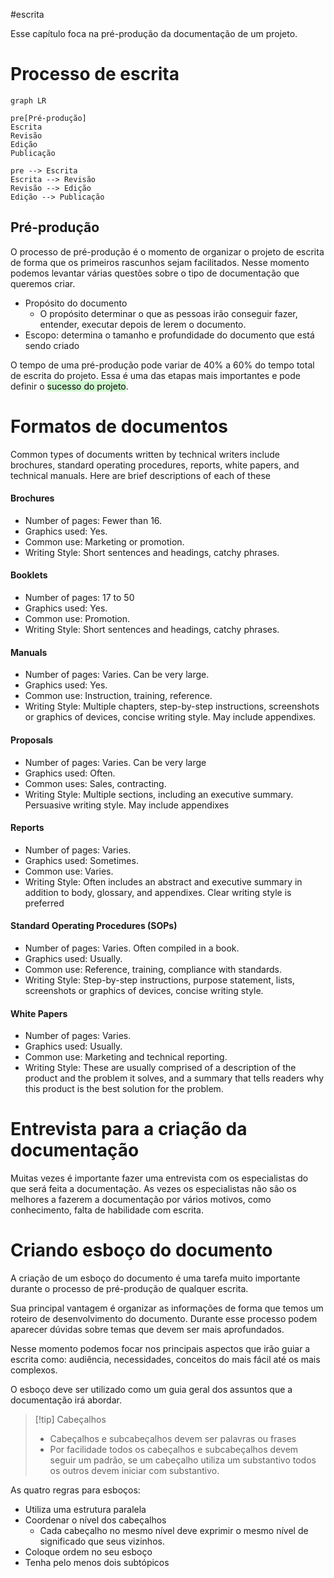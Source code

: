 #escrita 

Esse capítulo foca na pré-produção da documentação de um projeto.
# Processo de escrita

```mermaid
graph LR

pre[Pré-produção]
Escrita
Revisão
Edição
Publicação

pre --> Escrita
Escrita --> Revisão
Revisão --> Edição
Edição --> Publicação

```

## Pré-produção

O processo de pré-produção é o momento de organizar o projeto de escrita de forma que os primeiros rascunhos sejam facilitados. Nesse momento podemos levantar várias questões sobre o tipo de documentação que queremos criar.

- Propósito do documento
	- O propósito determinar o que as pessoas irão conseguir fazer, entender, executar depois de lerem o documento.
- Escopo: determina o tamanho e profundidade do documento que está sendo criado

O tempo de uma pré-produção pode variar de 40% a 60% do tempo total de escrita do projeto. Essa é uma das etapas mais importantes e pode definir o <mark style="background: #BBFABBA6;">sucesso do projeto</mark>.

# Formatos de documentos

Common types of documents written by technical writers include brochures, standard operating  procedures, reports, white papers, and technical manuals. Here are brief descriptions of each of these

#### Brochures

- Number of pages: Fewer than 16.    
- Graphics used: Yes.
- Common use: Marketing or promotion.
- Writing Style: Short sentences and headings, catchy phrases.

#### Booklets

- Number of pages: 17 to 50
- Graphics used: Yes.
- Common use: Promotion.
- Writing Style: Short sentences and headings, catchy phrases.

#### Manuals

- Number of pages: Varies. Can be very large.
- Graphics used: Yes.
- Common use: Instruction, training, reference.
- Writing Style: Multiple chapters, step-by-step instructions, screenshots or graphics of devices, concise writing style. May include appendixes.

#### Proposals

- Number of pages: Varies. Can be very large
- Graphics used: Often.
- Common uses: Sales, contracting.
- Writing Style: Multiple sections, including an executive summary. Persuasive writing style. May include appendixes

#### Reports

- Number of pages: Varies.
- Graphics used: Sometimes.
- Common use: Varies.
- Writing Style: Often includes an abstract and executive summary in addition to body, glossary, and appendixes. Clear writing style is preferred

#### Standard Operating Procedures (SOPs)

- Number of pages: Varies. Often compiled in a book.
- Graphics used: Usually.
- Common use: Reference, training, compliance with standards.
- Writing Style: Step-by-step instructions, purpose statement, lists, screenshots or graphics of devices, concise writing style.

#### White Papers

- Number of pages: Varies.
- Graphics used: Usually.
- Common use: Marketing and technical reporting.
- Writing Style: These are usually comprised of a description of the product and the problem it solves, and a summary that tells readers why this product is the best solution for the problem.

# Entrevista para a criação da documentação

Muitas vezes é importante fazer uma entrevista com os especialistas do que será feita a documentação. As vezes os especialistas não são os melhores a fazerem a documentação por vários motivos, como conhecimento, falta de habilidade com escrita.


# Criando esboço do documento

A criação de um esboço do documento é uma tarefa muito importante durante o processo de pré-produção de qualquer escrita. 

Sua principal vantagem é organizar as informações de forma que temos um roteiro de desenvolvimento do documento. Durante esse processo podem aparecer dúvidas sobre temas que devem ser mais aprofundados.

Nesse momento podemos focar nos principais aspectos que irão guiar a escrita como: audiência, necessidades, conceitos do mais fácil até os mais complexos.

O esboço deve ser utilizado como um guia geral dos assuntos que a documentação irá abordar.

> [!tip] Cabeçalhos
> - Cabeçalhos e subcabeçalhos devem ser palavras ou frases
> - Por facilidade todos os cabeçalhos e subcabeçalhos devem seguir um padrão, se um cabeçalho utiliza um substantivo todos os outros devem iniciar com substantivo.

As quatro regras para esboços:
- Utiliza uma estrutura paralela
- Coordenar o nível dos cabeçalhos
	- Cada cabeçalho no mesmo nível deve exprimir o mesmo nível de significado que seus vizinhos.
- Coloque ordem no seu esboço
- Tenha pelo menos dois subtópicos

